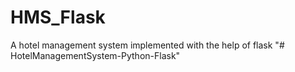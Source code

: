 # HMS_Flask
A hotel management system implemented with the help of flask
"# HotelManagementSystem-Python-Flask" 
